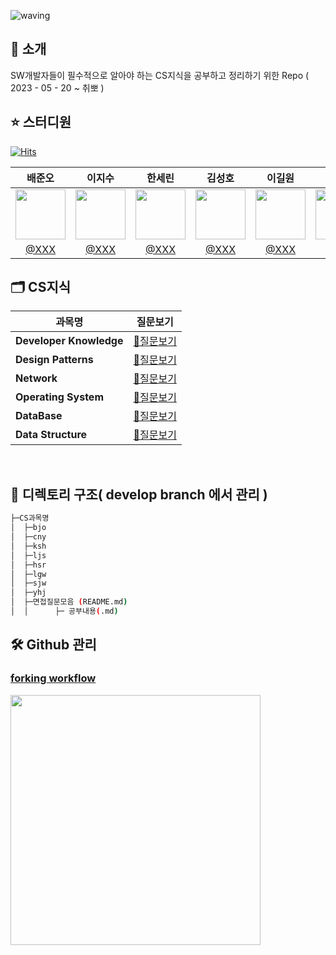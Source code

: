 ![waving](https://capsule-render.vercel.app/api?type=waving&height=200&text=Tech-Interview&fontAlign=70&fontAlignY=35&color=gradient)

## 📣 소개
SW개발자들이 필수적으로 알아야 하는 CS지식을 공부하고 정리하기 위한 Repo ( 2023 - 05 - 20 ~ 취뽀 )
## ⭐️ 스터디원
[![Hits](https://hits.seeyoufarm.com/api/count/incr/badge.svg?url=https%3A%2F%2Fgithub.com%2FJunobee25%2FKT-CS-For-Tech-Interview&count_bg=%236EFF00&title_bg=%23555555&icon=&icon_color=%23E7E7E7&title=hits&edge_flat=false)](https://hits.seeyoufarm.com)


| 배준오 | 이지수 | 한세린 | 김성호 | 이길원| 최나영 | 앙혜정 | 송준원 |                                                                                                 
| :--------------------------------------------: | :--------------------------------------------: |  :--------------------------------------------: | :------------------------------------------: | :--------------------------------------------: | :--------------------------------------------: | :--------------------------------------------: |  :--------------------------------------------: |
| <img width="80px" src="https://avatars.githubusercontent.com/u/109403631?v=4" /> | <img width="80px" src="https://user-images.githubusercontent.com/50205887/207570536-f5a82e48-99a1-4399-91d3-75fc5f8f3349.png" /> | <img width="80px" src="https://avatars.githubusercontent.com/u/62207913?v=4"/> |<img width="80px" src="https://avatars.githubusercontent.com/u/66792515?v=4">| <img width="80px" src="https://avatars.githubusercontent.com/u/89768010?v=4"> |<img width="80px" src="https://avatars.githubusercontent.com/u/121682792?v=4"> |<img width="80px" src="https://avatars.githubusercontent.com/u/57888145?v=4"> |<img width="80px" src="https://avatars.githubusercontent.com/u/38881159?v=4">| 
[@XXX](https://github.com/Junobee25) | [@XXX](https://github.com/jisoo29) | [@XXX](https://github.com/jhsy0429) | [@XXX](https://github.com/kimseongho3077)|[@XXX](https://github.com/ROADwon) | [@XXX](https://github.com/rxmxntic) | [@XXX](https://github.com/yanghj0) |  [@XXX](https://github.com/tranoy) |

## 🗂️ CS지식 
|**과목명**|**질문보기**|
|-|-|
|**Developer Knowledge**|[📃질문보기](https://github.com/JaeYeopHan/Interview_Question_for_Beginner/tree/master/Development_common_sense)|
|**Design Patterns**|[📃질문보기](https://github.com/JaeYeopHan/Interview_Question_for_Beginner/tree/master/DesignPattern)|
|**Network**|[📃질문보기](https://github.com/JaeYeopHan/Interview_Question_for_Beginner/tree/master/Network)|
|**Operating System**|[📃질문보기](https://github.com/JaeYeopHan/Interview_Question_for_Beginner/tree/master/OS)|
|**DataBase**|[📃질문보기](https://github.com/JaeYeopHan/Interview_Question_for_Beginner/tree/master/Database)|-|
|**Data Structure**|[📃질문보기](https://github.com/JaeYeopHan/Interview_Question_for_Beginner/tree/master/DataStructure)|-|-|-|
<br/>



## 📑 디렉토리 구조( develop branch 에서 관리 )
```sh
├─CS과목명
│  ├─bjo
│  ├─cny
│  ├─ksh
│  ├─ljs
│  ├─hsr
│  ├─lgw
│  ├─sjw
│  ├─yhj
│  ├─면접질문모음 (README.md) 
│  │      ├─ 공부내용(.md)
```

## 🛠 Github 관리
### [forking workflow](https://velog.io/@hyowon_lee/Git-GitHub%EB%A1%9C-%ED%98%91%EC%97%85%ED%95%98%EA%B8%B0-Forking-Workflow)

<img width="400px" src="https://velog.velcdn.com/images%2Fhyowon_lee%2Fpost%2F6356c523-e11d-45f7-a24e-1321fc077480%2Fimage.png"/>

